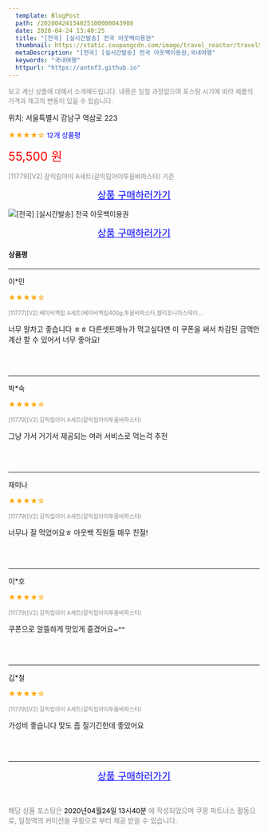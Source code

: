 ```yaml
---
  template: BlogPost
  path: /20200424134025100000043908
  date: 2020-04-24 13:40:25
  title: "[전국] [실시간발송] 전국 아웃백이용권"
  thumbnail: https://static.coupangcdn.com/image/travel_reactor/travelSeller/common/A00225213/9789702b-9970-4ade-8b90-ba1c77e88fd5.jpg
  metaDescription: "[전국] [실시간발송] 전국 아웃백이용권,국내여행"
  keywords: "국내여행"
  httpurl: "https://antnf3.github.io"
---
```

  
<span style="color: #888;font-size:0.8rem">보고 계신 상품에 대해서 소개해드립니다.
내용은 일절 과장없으며 포스팅 시기에 따라 제품의 가격과 재고의 변동이 있을 수 있습니다.</span>
  
<span style="font-size: 0.9rem;">위치: 서울특별시 강남구 역삼로 223 </span>
  
<span style="color: orange;">★★★★☆</span> <span style="color: blue;font-size: 0.85rem;">12개 상품평</span>
  
<span style="color: red;font-size: 1.5rem;">55,500 원</span>
  
<span style="color: #888;font-size:0.8rem">[11779][V2] 갈릭립아이 A세트(갈릭립아이투움바파스타) 기준</span>



<p align="center"><a href="http://me2.do/FyNlUjoG" style="font-size: 1.2rem; color: blue;">상품 구매하러가기</a></p>

![[전국] [실시간발송] 전국 아웃백이용권](https://image15.coupangcdn.com/image/travelSeller/common/A00225213/db14cfeb-1a67-4be2-8919-f00c009407a4.jpg)

<p align="center"><a href="http://me2.do/FyNlUjoG" style="font-size: 1.2rem; color: blue;">상품 구매하러가기</a></p>

#### 상품평
  
---
  
이*민
    
<span style="color: orange;">★★★★☆</span>
    
<span style="color: #888;font-size:0.7rem">[11777][V2] 베이비백립 A세트(베이비백립400g,투움바파스타,캘리포니아스테이...</span>
    

    
<span style="font-size: 0.9rem;">너무 알차고 좋습니다 ㅎㅎ
다른셋트매뉴가 먹고싶다면 이 쿠폰을 써서 차감된 금액만 계산 할 수 있어서 너무 좋아요!</span>
    
<br>
<br>

---
  
박*숙
    
<span style="color: orange;">★★★★☆</span>
    
<span style="color: #888;font-size:0.7rem">[11779][V2] 갈릭립아이 A세트(갈릭립아이투움바파스타)</span>
    

    
<span style="font-size: 0.9rem;">그냥 가서 거기서 제공되는 여러 서비스로 먹는걱 추천</span>
    
<br>
<br>

---
  
재미나
    
<span style="color: orange;">★★★★☆</span>
    
<span style="color: #888;font-size:0.7rem">[11779][V2] 갈릭립아이 A세트(갈릭립아이투움바파스타)</span>
    

    
<span style="font-size: 0.9rem;">너무나 잘 먹었어요ㅎ 아웃백 직원들 매우 친절!</span>
    
<br>
<br>

---
  
이*호
    
<span style="color: orange;">★★★★☆</span>
    
<span style="color: #888;font-size:0.7rem">[11779][V2] 갈릭립아이 A세트(갈릭립아이투움바파스타)</span>
    

    
<span style="font-size: 0.9rem;">쿠폰으로 알뜰하게 맛있게 즐겼어요~^^</span>
    
<br>
<br>

---
  
김*철
    
<span style="color: orange;">★★★★☆</span>
    
<span style="color: #888;font-size:0.7rem">[11779][V2] 갈릭립아이 A세트(갈릭립아이투움바파스타)</span>
    

    
<span style="font-size: 0.9rem;">가성비 좋습니다 맞도 좀 질기긴한데 좋았어요</span>
    
<br>
<br>


  
---
  
<p align="center"><a href="http://me2.do/FyNlUjoG" style="font-size: 1.2rem; color: blue;">상품 구매하러가기</a></p>
  
<br>
  
<span style="font-size: 0.85rem; color: #888;">해당 상품 포스팅은 <span style="color: #000;"> 2020년04월24일 13시40분 </span> 에 작성되었으며 쿠팡 파트너스 활동으로, 일정액의 커미션을 쿠팡으로 부터 제공 받을 수 있습니다.</span>